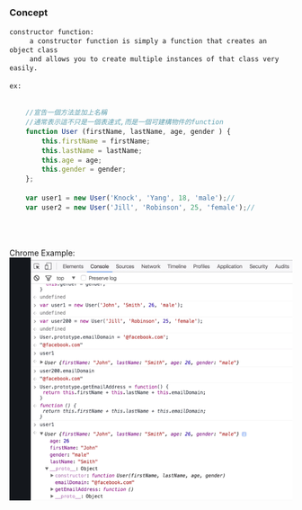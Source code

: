 ### Concept ###
    
    constructor function: 
         a constructor function is simply a function that creates an object class 
         and allows you to create multiple instances of that class very easily.

    ex:
```javascript

    //宣告一個方法並加上名稱
    //通常表示這不只是一個表達式,而是一個可建構物件的function
    function User (firstName, lastName, age, gender ) {
        this.firstName = firstName;
        this.lastName = lastName;
        this.age = age;
        this.gender = gender;
    };

    var user1 = new User('Knock', 'Yang', 18, 'male');//
    var user2 = new User('Jill', 'Robinson', 25, 'female');//


        
```

Chrome Example:
![Chrome Example](img/01.prototype.png)

   
   

